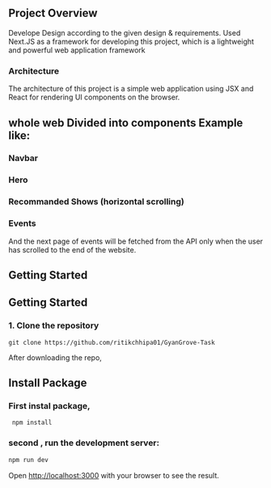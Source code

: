 ## Project Overview

Develope Design according to  the given design & requirements. 
Used Next.JS  as a framework for developing this project, which is a lightweight and powerful web application framework

### Architecture
The architecture of this project is a simple web application using JSX and React for rendering UI components on the browser.

## whole web Divided into components Example like: 
### Navbar
### Hero
### Recommanded Shows (horizontal scrolling)
### Events

And the next page of events will be fetched from the API only when the user has scrolled to the end of the website.




## Getting Started

## Getting Started
### 1. Clone the repository
```
git clone https://github.com/ritikchhipa01/GyanGrove-Task
```
After downloading the repo,

## Install Package
### First instal package, 
```
 npm install 
 ```
### second , run the development server:
```bash
npm run dev
```

Open [http://localhost:3000](http://localhost:3000) with your browser to see the result.


